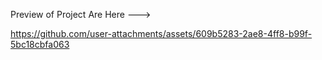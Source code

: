 Preview of Project Are Here --->

https://github.com/user-attachments/assets/609b5283-2ae8-4ff8-b99f-5bc18cbfa063
